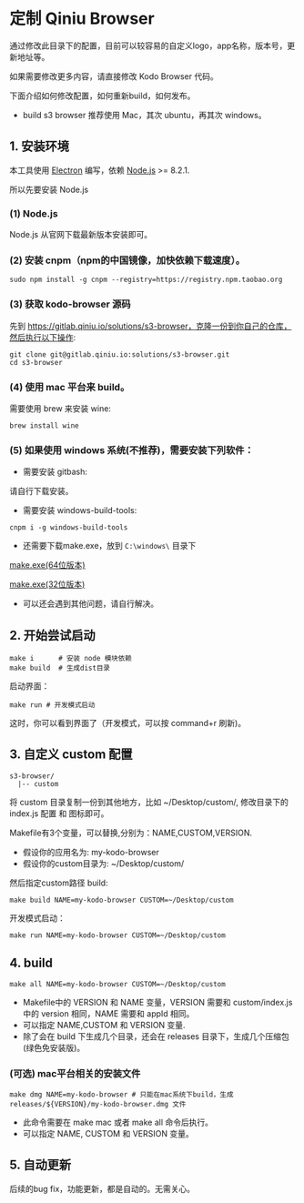 # 定制 Qiniu Browser

通过修改此目录下的配置，目前可以较容易的自定义logo，app名称，版本号，更新地址等。

如果需要修改更多内容，请直接修改 Kodo Browser 代码。

下面介绍如何修改配置，如何重新build，如何发布。

* build s3 browser 推荐使用 Mac，其次 ubuntu，再其次 windows。

## 1. 安装环境

本工具使用 [Electron](https://electron.atom.io/) 编写，依赖 [Node.js](https://nodejs.org) >= 8.2.1.

所以先要安装 Node.js

### (1) Node.js

Node.js 从官网下载最新版本安装即可。

### (2) 安装 cnpm（npm的中国镜像，加快依赖下载速度）。

```
sudo npm install -g cnpm --registry=https://registry.npm.taobao.org
```

### (3) 获取 kodo-browser 源码

先到 https://gitlab.qiniu.io/solutions/s3-browser，克隆一份到你自己的仓库，然后执行以下操作:

```
git clone git@gitlab.qiniu.io:solutions/s3-browser.git
cd s3-browser
```

### (4) 使用 mac 平台来 build。

需要使用 brew 来安装 wine:

```
brew install wine
```

### (5) 如果使用 windows 系统(不推荐)，需要安装下列软件：

* 需要安装 gitbash:

请自行下载安装。

* 需要安装 windows-build-tools:

```
cnpm i -g windows-build-tools
```

* 还需要下载make.exe，放到 `C:\windows\` 目录下

[make.exe(64位版本)](http://luogc.oss-cn-hangzhou.qiniu.com/s3-browser-publish/windows-tools/64/make.exe)

[make.exe(32位版本)](http://luogc.oss-cn-hangzhou.qiniu.com/s3-browser-publish/windows-tools/32/make.exe)

* 可以还会遇到其他问题，请自行解决。

## 2. 开始尝试启动

```
make i      # 安装 node 模块依赖
make build  # 生成dist目录
```

启动界面：
```
make run # 开发模式启动
```

这时，你可以看到界面了（开发模式，可以按 command+r 刷新)。


## 3. 自定义 custom 配置

```
s3-browser/
  |-- custom
```

将 custom 目录复制一份到其他地方，比如 ~/Desktop/custom/,
修改目录下的 index.js 配置 和 图标即可。

Makefile有3个变量，可以替换,分别为：NAME,CUSTOM,VERSION.

* 假设你的应用名为: my-kodo-browser
* 假设你的custom目录为: ~/Desktop/custom/

然后指定custom路径 build:
```
make build NAME=my-kodo-browser CUSTOM=~/Desktop/custom
```

开发模式启动：
```
make run NAME=my-kodo-browser CUSTOM=~/Desktop/custom
```


## 4. build

```
make all NAME=my-kodo-browser CUSTOM=~/Desktop/custom
```

* Makefile中的 VERSION 和 NAME 变量，VERSION 需要和 custom/index.js 中的 version 相同，NAME 需要和 appId 相同。
* 可以指定 NAME,CUSTOM 和 VERSION 变量.
* 除了会在 build 下生成几个目录，还会在 releases 目录下，生成几个压缩包(绿色免安装版)。

### (可选) mac平台相关的安装文件

```
make dmg NAME=my-kodo-browser # 只能在mac系统下build，生成 releases/${VERSION}/my-kodo-browser.dmg 文件
```
* 此命令需要在 make mac 或者 make all 命令后执行。
* 可以指定 NAME, CUSTOM 和 VERSION 变量。


## 5. 自动更新

后续的bug fix，功能更新，都是自动的。无需关心。
